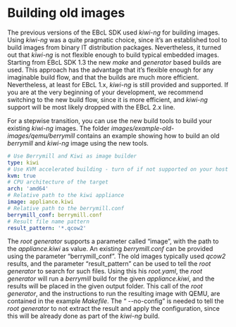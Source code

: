 # Building old images

The previous versions of the EBcL SDK used _kiwi-ng_ for building images.
Using _kiwi-ng_ was a quite pragmatic choice, since it’s an established tool to build images from binary IT distribution packages. Nevertheless, it turned out that _kiwi-ng_ is not flexible enough to build typical embedded images.
Starting from EBcL SDK 1.3 the new _make_ and _generator_ based builds are used.
This approach has the advantage that it’s flexible enough for any imaginable build flow, and that the builds are much more efficient.
Nevertheless, at least for EBcL 1.x, _kiwi-ng_ is still provided and supported.
If you are at the very beginning of your development, we recommend switching to the new build flow, since it is more efficient, and _kiwi-ng_ support will be most likely dropped with the EBcL 2.x line.

For a stepwise transition, you can use the new build tools to build your existing _kiwi-ng_ images.
The folder _images/example-old-images/qemu/berrymill_ contains an example showing how to build an old _berrymill_ and _kiwi-ng_ image using the new tools.

```yaml
# Use Berrymill and Kiwi as image builder
type: kiwi
# Use KVM accelerated building - turn of if not supported on your host
kvm: true
# CPU architecture of the target
arch: 'amd64'
# Relative path to the kiwi appliance
image: appliance.kiwi
# Relative path to the berrymill.conf
berrymill_conf: berrymill.conf
# Result file name pattern
result_pattern: '*.qcow2'
```

The _root generator_ supports a parameter called “image”, with the path to the _appliance.kiwi_  as value.
An existing _berrymill.conf_ can be provided using the parameter “berrymill_conf”. The old images typically used _qcow2_ results, and the parameter “result_pattern” can be used to tell the _root generator_ to search for such files.
 Using this his _root.yaml_, the _root generator_ will run a _berrymill_ build for the given _appliance.kiwi_, and the results will be placed in the given output folder.
This call of the _root generator_, and the instructions to run the resulting image with QEMU, are contained in the example _Makefile_. The “ --no-config” is needed to tell the _root generator_ to not extract the result and apply the configuration, since this will be already done as part of the _kiwi-ng_ build.
 
